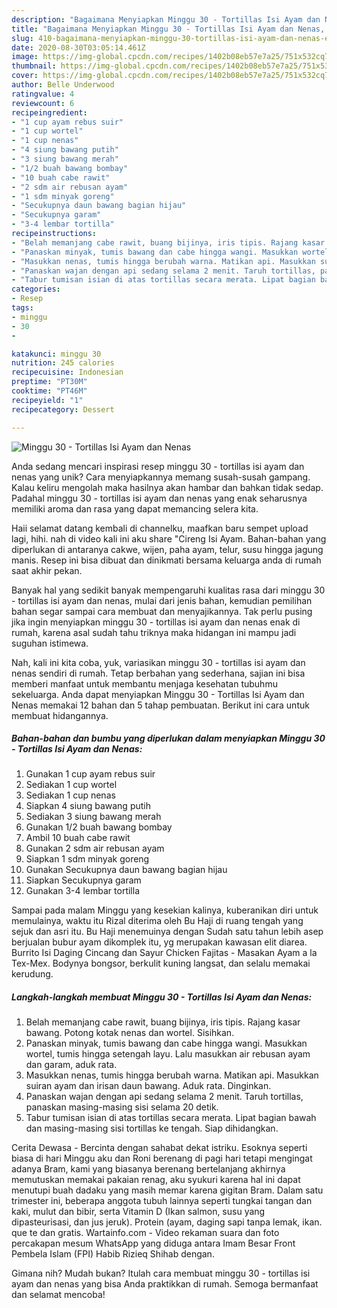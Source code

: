 ```yaml
---
description: "Bagaimana Menyiapkan Minggu 30 - Tortillas Isi Ayam dan Nenas, Enak"
title: "Bagaimana Menyiapkan Minggu 30 - Tortillas Isi Ayam dan Nenas, Enak"
slug: 410-bagaimana-menyiapkan-minggu-30-tortillas-isi-ayam-dan-nenas-enak
date: 2020-08-30T03:05:14.461Z
image: https://img-global.cpcdn.com/recipes/1402b08eb57e7a25/751x532cq70/minggu-30-tortillas-isi-ayam-dan-nenas-foto-resep-utama.jpg
thumbnail: https://img-global.cpcdn.com/recipes/1402b08eb57e7a25/751x532cq70/minggu-30-tortillas-isi-ayam-dan-nenas-foto-resep-utama.jpg
cover: https://img-global.cpcdn.com/recipes/1402b08eb57e7a25/751x532cq70/minggu-30-tortillas-isi-ayam-dan-nenas-foto-resep-utama.jpg
author: Belle Underwood
ratingvalue: 4
reviewcount: 6
recipeingredient:
- "1 cup ayam rebus suir"
- "1 cup wortel"
- "1 cup nenas"
- "4 siung bawang putih"
- "3 siung bawang merah"
- "1/2 buah bawang bombay"
- "10 buah cabe rawit"
- "2 sdm air rebusan ayam"
- "1 sdm minyak goreng"
- "Secukupnya daun bawang bagian hijau"
- "Secukupnya garam"
- "3-4 lembar tortilla"
recipeinstructions:
- "Belah memanjang cabe rawit, buang bijinya, iris tipis. Rajang kasar bawang. Potong kotak nenas dan wortel. Sisihkan."
- "Panaskan minyak, tumis bawang dan cabe hingga wangi. Masukkan wortel, tumis hingga setengah layu. Lalu masukkan air rebusan ayam dan garam, aduk rata."
- "Masukkan nenas, tumis hingga berubah warna. Matikan api. Masukkan suiran ayam dan irisan daun bawang. Aduk rata. Dinginkan."
- "Panaskan wajan dengan api sedang selama 2 menit. Taruh tortillas, panaskan masing-masing sisi selama 20 detik."
- "Tabur tumisan isian di atas tortillas secara merata. Lipat bagian bawah dan masing-masing sisi tortillas ke tengah. Siap dihidangkan."
categories:
- Resep
tags:
- minggu
- 30
- 

katakunci: minggu 30  
nutrition: 245 calories
recipecuisine: Indonesian
preptime: "PT30M"
cooktime: "PT46M"
recipeyield: "1"
recipecategory: Dessert

---
```



![Minggu 30 - Tortillas Isi Ayam dan Nenas](https://img-global.cpcdn.com/recipes/1402b08eb57e7a25/751x532cq70/minggu-30-tortillas-isi-ayam-dan-nenas-foto-resep-utama.jpg)

Anda sedang mencari inspirasi resep minggu 30 - tortillas isi ayam dan nenas yang unik? Cara menyiapkannya memang susah-susah gampang. Kalau keliru mengolah maka hasilnya akan hambar dan bahkan tidak sedap. Padahal minggu 30 - tortillas isi ayam dan nenas yang enak seharusnya memiliki aroma dan rasa yang dapat memancing selera kita.

Haii selamat datang kembali di channelku, maafkan baru sempet upload lagi, hihi. nah di video kali ini aku share &#34;Cireng Isi Ayam. Bahan-bahan yang diperlukan di antaranya cakwe, wijen, paha ayam, telur, susu hingga jagung manis. Resep ini bisa dibuat dan dinikmati bersama keluarga anda di rumah saat akhir pekan.

Banyak hal yang sedikit banyak mempengaruhi kualitas rasa dari minggu 30 - tortillas isi ayam dan nenas, mulai dari jenis bahan, kemudian pemilihan bahan segar sampai cara membuat dan menyajikannya. Tak perlu pusing jika ingin menyiapkan minggu 30 - tortillas isi ayam dan nenas enak di rumah, karena asal sudah tahu triknya maka hidangan ini mampu jadi suguhan istimewa.


Nah, kali ini kita coba, yuk, variasikan minggu 30 - tortillas isi ayam dan nenas sendiri di rumah. Tetap berbahan yang sederhana, sajian ini bisa memberi manfaat untuk membantu menjaga kesehatan tubuhmu sekeluarga. Anda dapat menyiapkan Minggu 30 - Tortillas Isi Ayam dan Nenas memakai 12 bahan dan 5 tahap pembuatan. Berikut ini cara untuk membuat hidangannya.

<!--inarticleads1-->

##### Bahan-bahan dan bumbu yang diperlukan dalam menyiapkan Minggu 30 - Tortillas Isi Ayam dan Nenas:

1. Gunakan 1 cup ayam rebus suir
1. Sediakan 1 cup wortel
1. Sediakan 1 cup nenas
1. Siapkan 4 siung bawang putih
1. Sediakan 3 siung bawang merah
1. Gunakan 1/2 buah bawang bombay
1. Ambil 10 buah cabe rawit
1. Gunakan 2 sdm air rebusan ayam
1. Siapkan 1 sdm minyak goreng
1. Gunakan Secukupnya daun bawang bagian hijau
1. Siapkan Secukupnya garam
1. Gunakan 3-4 lembar tortilla


Sampai pada malam Minggu yang kesekian kalinya, kuberanikan diri untuk memulainya, waktu itu Rizal diterima oleh Bu Haji di ruang tengah yang sejuk dan asri itu. Bu Haji menemuinya dengan Sudah satu tahun lebih asep berjualan bubur ayam dikomplek itu, yg merupakan kawasan elit diarea. Burrito Isi Daging Cincang dan Sayur Chicken Fajitas - Masakan Ayam a la Tex-Mex. Bodynya bongsor, berkulit kuning langsat, dan selalu memakai kerudung. 

<!--inarticleads2-->

##### Langkah-langkah membuat Minggu 30 - Tortillas Isi Ayam dan Nenas:

1. Belah memanjang cabe rawit, buang bijinya, iris tipis. Rajang kasar bawang. Potong kotak nenas dan wortel. Sisihkan.
1. Panaskan minyak, tumis bawang dan cabe hingga wangi. Masukkan wortel, tumis hingga setengah layu. Lalu masukkan air rebusan ayam dan garam, aduk rata.
1. Masukkan nenas, tumis hingga berubah warna. Matikan api. Masukkan suiran ayam dan irisan daun bawang. Aduk rata. Dinginkan.
1. Panaskan wajan dengan api sedang selama 2 menit. Taruh tortillas, panaskan masing-masing sisi selama 20 detik.
1. Tabur tumisan isian di atas tortillas secara merata. Lipat bagian bawah dan masing-masing sisi tortillas ke tengah. Siap dihidangkan.


Cerita Dewasa - Bercinta dengan sahabat dekat istriku. Esoknya seperti biasa di hari Minggu aku dan Roni berenang di pagi hari tetapi mengingat adanya Bram, kami yang biasanya berenang bertelanjang akhirnya memutuskan memakai pakaian renag, aku syukuri karena hal ini dapat menutupi buah dadaku yang masih memar karena gigitan Bram. Dalam satu trimester ini, beberapa anggota tubuh lainnya seperti tungkai tangan dan kaki, mulut dan bibir, serta Vitamin D (Ikan salmon, susu yang dipasteurisasi, dan jus jeruk). Protein (ayam, daging sapi tanpa lemak, ikan. que te dan gratis. Wartainfo.com - Video rekaman suara dan foto percakapan mesum WhatsApp yang diduga antara Imam Besar Front Pembela Islam (FPI) Habib Rizieq Shihab dengan. 

Gimana nih? Mudah bukan? Itulah cara membuat minggu 30 - tortillas isi ayam dan nenas yang bisa Anda praktikkan di rumah. Semoga bermanfaat dan selamat mencoba!
